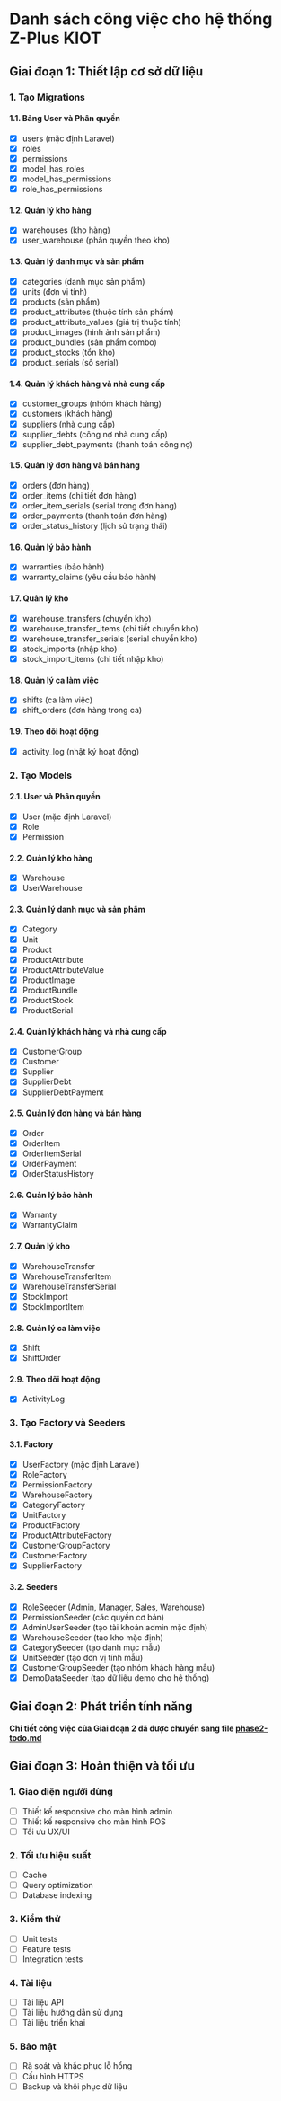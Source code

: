 # Danh sách công việc cho hệ thống Z-Plus KIOT

## Giai đoạn 1: Thiết lập cơ sở dữ liệu

### 1. Tạo Migrations

#### 1.1. Bảng User và Phân quyền
- [x] users (mặc định Laravel)
- [x] roles
- [x] permissions
- [x] model_has_roles
- [x] model_has_permissions
- [x] role_has_permissions

#### 1.2. Quản lý kho hàng
- [x] warehouses (kho hàng)
- [x] user_warehouse (phân quyền theo kho)

#### 1.3. Quản lý danh mục và sản phẩm
- [x] categories (danh mục sản phẩm)
- [x] units (đơn vị tính)
- [x] products (sản phẩm)
- [x] product_attributes (thuộc tính sản phẩm)
- [x] product_attribute_values (giá trị thuộc tính)
- [x] product_images (hình ảnh sản phẩm)
- [x] product_bundles (sản phẩm combo)
- [x] product_stocks (tồn kho)
- [x] product_serials (số serial)

#### 1.4. Quản lý khách hàng và nhà cung cấp
- [x] customer_groups (nhóm khách hàng)
- [x] customers (khách hàng)
- [x] suppliers (nhà cung cấp)
- [x] supplier_debts (công nợ nhà cung cấp)
- [x] supplier_debt_payments (thanh toán công nợ)

#### 1.5. Quản lý đơn hàng và bán hàng
- [x] orders (đơn hàng)
- [x] order_items (chi tiết đơn hàng)
- [x] order_item_serials (serial trong đơn hàng)
- [x] order_payments (thanh toán đơn hàng)
- [x] order_status_history (lịch sử trạng thái)

#### 1.6. Quản lý bảo hành
- [x] warranties (bảo hành)
- [x] warranty_claims (yêu cầu bảo hành)

#### 1.7. Quản lý kho
- [x] warehouse_transfers (chuyển kho)
- [x] warehouse_transfer_items (chi tiết chuyển kho)
- [x] warehouse_transfer_serials (serial chuyển kho)
- [x] stock_imports (nhập kho)
- [x] stock_import_items (chi tiết nhập kho)

#### 1.8. Quản lý ca làm việc
- [x] shifts (ca làm việc)
- [x] shift_orders (đơn hàng trong ca)

#### 1.9. Theo dõi hoạt động
- [x] activity_log (nhật ký hoạt động)

### 2. Tạo Models

#### 2.1. User và Phân quyền
- [x] User (mặc định Laravel)
- [x] Role
- [x] Permission

#### 2.2. Quản lý kho hàng
- [x] Warehouse
- [x] UserWarehouse

#### 2.3. Quản lý danh mục và sản phẩm
- [x] Category
- [x] Unit
- [x] Product
- [x] ProductAttribute
- [x] ProductAttributeValue
- [x] ProductImage
- [x] ProductBundle
- [x] ProductStock
- [x] ProductSerial

#### 2.4. Quản lý khách hàng và nhà cung cấp
- [x] CustomerGroup
- [x] Customer
- [x] Supplier
- [x] SupplierDebt
- [x] SupplierDebtPayment

#### 2.5. Quản lý đơn hàng và bán hàng
- [x] Order
- [x] OrderItem
- [x] OrderItemSerial
- [x] OrderPayment
- [x] OrderStatusHistory

#### 2.6. Quản lý bảo hành
- [x] Warranty
- [x] WarrantyClaim

#### 2.7. Quản lý kho
- [x] WarehouseTransfer
- [x] WarehouseTransferItem
- [x] WarehouseTransferSerial
- [x] StockImport
- [x] StockImportItem

#### 2.8. Quản lý ca làm việc
- [x] Shift
- [x] ShiftOrder

#### 2.9. Theo dõi hoạt động
- [x] ActivityLog

### 3. Tạo Factory và Seeders

#### 3.1. Factory
- [x] UserFactory (mặc định Laravel)
- [x] RoleFactory
- [x] PermissionFactory
- [x] WarehouseFactory
- [x] CategoryFactory
- [x] UnitFactory
- [x] ProductFactory
- [x] ProductAttributeFactory
- [x] CustomerGroupFactory
- [x] CustomerFactory
- [x] SupplierFactory

#### 3.2. Seeders
- [x] RoleSeeder (Admin, Manager, Sales, Warehouse)
- [x] PermissionSeeder (các quyền cơ bản)
- [x] AdminUserSeeder (tạo tài khoản admin mặc định)
- [x] WarehouseSeeder (tạo kho mặc định)
- [x] CategorySeeder (tạo danh mục mẫu)
- [x] UnitSeeder (tạo đơn vị tính mẫu)
- [x] CustomerGroupSeeder (tạo nhóm khách hàng mẫu)
- [x] DemoDataSeeder (tạo dữ liệu demo cho hệ thống)

## Giai đoạn 2: Phát triển tính năng

**Chi tiết công việc của Giai đoạn 2 đã được chuyển sang file [phase2-todo.md](phase2-todo.md)**

## Giai đoạn 3: Hoàn thiện và tối ưu

### 1. Giao diện người dùng
- [ ] Thiết kế responsive cho màn hình admin
- [ ] Thiết kế responsive cho màn hình POS
- [ ] Tối ưu UX/UI

### 2. Tối ưu hiệu suất
- [ ] Cache
- [ ] Query optimization
- [ ] Database indexing

### 3. Kiểm thử
- [ ] Unit tests
- [ ] Feature tests
- [ ] Integration tests

### 4. Tài liệu
- [ ] Tài liệu API
- [ ] Tài liệu hướng dẫn sử dụng
- [ ] Tài liệu triển khai

### 5. Bảo mật
- [ ] Rà soát và khắc phục lỗ hổng
- [ ] Cấu hình HTTPS
- [ ] Backup và khôi phục dữ liệu